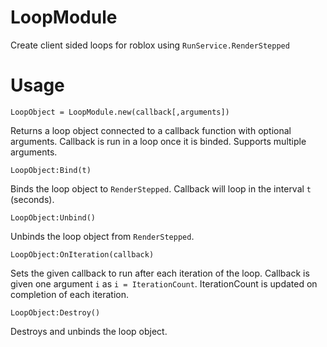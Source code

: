 # LoopModule
Create client sided loops for roblox using `RunService.RenderStepped`



# Usage
`LoopObject = LoopModule.new(callback[,arguments])`

Returns a loop object connected to a callback function with optional arguments. Callback is run in a loop once it is binded. Supports multiple arguments.

`LoopObject:Bind(t)`

Binds the loop object to `RenderStepped`. Callback will loop in the interval `t` (seconds).

`LoopObject:Unbind()`

Unbinds the loop object from `RenderStepped`.

`LoopObject:OnIteration(callback)`

Sets the given callback to run after each iteration of the loop. Callback is given one argument `i` as `i = IterationCount`. IterationCount is updated on completion of each iteration.

`LoopObject:Destroy()`

Destroys and unbinds the loop object.
